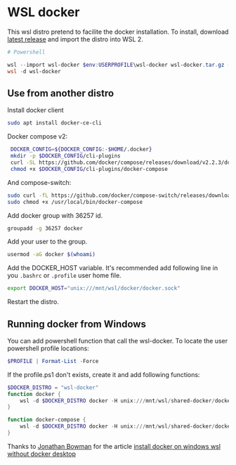 # WSL docker

This wsl distro pretend to facilite the docker installation. To install, download [latest release](https://github.com/malberquilla/wsl-docker/releases/latest) and import the distro into WSL 2.

```powershell
# Powershell

wsl --import wsl-docker $env:USERPROFILE\wsl-docker wsl-docker.tar.gz --version 2
wsl -d wsl-docker
```

## Use from another distro

Install docker client

```bash
sudo apt install docker-ce-cli
```

Docker compose v2:

```bash
 DOCKER_CONFIG=${DOCKER_CONFIG:-$HOME/.docker}
 mkdir -p $DOCKER_CONFIG/cli-plugins
 curl -SL https://github.com/docker/compose/releases/download/v2.2.3/docker-compose-linux-x86_64 -o $DOCKER_CONFIG/cli-plugins/docker-compose
 chmod +x $DOCKER_CONFIG/cli-plugins/docker-compose
```

And compose-switch:

```bash
sudo curl -fL https://github.com/docker/compose-switch/releases/download/v1.0.4/docker-compose-linux-amd64 -o /usr/local/bin/docker-compose
sudo chmod +x /usr/local/bin/docker-compose
```

Add docker group with 36257 id.

```bash
groupadd -g 36257 docker
```

Add your user to the group.

```bash
usermod -aG docker $(whoami)
```

Add the DOCKER_HOST variable. It's recommended add following line in you `.bashrc` or `.profile` user home file.

```bash
export DOCKER_HOST="unix:///mnt/wsl/docker/docker.sock"
```

Restart the distro.

## Running docker from Windows

You can add powershell function that call the wsl-docker. To locate the user powershell profile locations:

```powershell
$PROFILE | Format-List -Force
```

If the profile.ps1 don't exists, create it and add following functions:

```powershell
$DOCKER_DISTRO = "wsl-docker"
function docker {
    wsl -d $DOCKER_DISTRO docker -H unix:///mnt/wsl/shared-docker/docker.sock @Args
}

function docker-compose {
    wsl -d $DOCKER_DISTRO docker -H unix:///mnt/wsl/shared-docker/docker.sock compose @Args
}
```

Thanks to [Jonathan Bowman](https://dev.to/bowmanjd) for the article [install docker on windows wsl without docker desktop](https://dev.to/bowmanjd/install-docker-on-windows-wsl-without-docker-desktop-34m9)